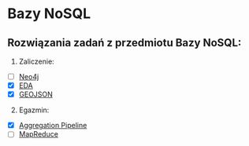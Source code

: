 # Bazy NoSQL
## Rozwiązania zadań z przedmiotu Bazy NoSQL:
1. Zaliczenie:
  - [ ] [Neo4j](https://github.com/404.html)
  - [x] [EDA](https://github.com/StringHead/NoSQL-projects/blob/master/Zaliczenie_EDA.md)
  - [x] [GEOJSON]()
2. Egazmin:
  - [x] [Aggregation Pipeline](https://github.com/StringHead/NoSQL-projects/blob/master/egzamin.mdl)
  - [ ] [MapReduce](https://github.com/404.html)
